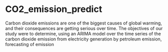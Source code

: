 # CO2_emission_predict

Carbon dioxide emissions are one of the biggest causes of global warming, and their consequences are getting serious over time. The objectives of our study were to determine, using an ARIMA model over the time series of the carbon dioxide emission from electricity generation by petroleum emission, forecasting of emission
